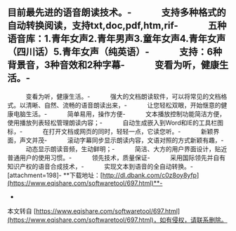 目前最先进的语音朗读技术。-
　　　支持多种格式的自动转换阅读，支持txt,doc,pdf,htm,rif-
　　　五种语音库：1.青年女声2.青年男声3.童年女声4.青年女声（四川话）5.青年女声（纯英语）-
　　　支持：6种背景音，3种音效和2种字幕-
　　　变看为听，健康生活。-
-
　　　变看为听，健康生活。-
　　　强大的文档朗读软件，可以将常见的文档格式。以清晰、自然、流畅的语音朗读出来，-
　　　让您轻松双眼，开始惬意的健康电脑生活。-
　　　简单易用，操作方便-
　　　文本播放控制功能简洁方便，使用播放列表轻松管理朗读内容；-
　　　自动生成嵌入到Word和IE的工具栏图标，-
　　　在打开文档或网页的同时，轻轻一点，它读您听。-
　　　新颖界面，声文并茂-
　　　滚动字幕同步显示朗读内容，文语对照的方式新颖有趣，-
　　　动态显示朗读音频，生动鲜明；-
　　　简洁、大方的用户界面设计，贴近普通用户的使用习惯。-
　　　领先技术，质量保证-
　　　采用国际领先并自有知识产权的语音合成技术，-
　　　实现文本到语音的全自动转换。-
 \[attachment=198\]-
**下载地址：[http://dl.dbank.com/c0z8oy8yfp](https://www.eqishare.com/softwaretool/697.html)**-

-

本文转自 [https://www.eqishare.com/softwaretool/697.html](https://www.eqishare.com/softwaretool/697.html)，如有侵权，请联系删除。